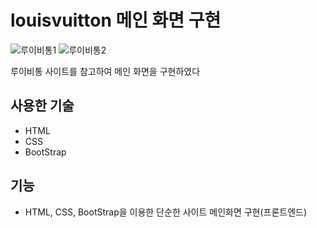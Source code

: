 # louisvuitton 메인 화면 구현
![루이비통1](https://github.com/kdy1993/louisvuitton/assets/70253615/2beff0b2-644d-40c5-9bfb-61557d2831d1)
![루이비통2](https://github.com/kdy1993/louisvuitton/assets/70253615/8ef2f732-f8cb-46fb-a8e8-46bb184a1802)

루이비통 사이트를 참고하여 메인 화면을 구현하였다

## 사용한 기술
* HTML
* CSS
* BootStrap

## 기능
* HTML, CSS, BootStrap을 이용한 단순한 사이트 메인화면 구현(프론트엔드)
